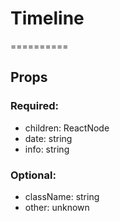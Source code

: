 
# Timeline
==========
## Props

### Required:
  - children: ReactNode
  - date: string
  - info: string

### Optional:
  - className: string
  - other: unknown
